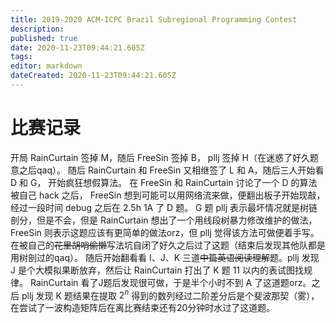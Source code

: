```yaml
---
title: 2019-2020 ACM-ICPC Brazil Subregional Programming Contest
description: 
published: true
date: 2020-11-23T09:44:21.605Z
tags: 
editor: markdown
dateCreated: 2020-11-23T09:44:21.605Z
---
```


# 比赛记录
开局 RainCurtain 签掉 M，随后 FreeSin 签掉 B， pllj 签掉 H（在迷惑了好久题意之后qaq）。
随后 RainCurtain 和 FreeSin 又相继签了 L 和 A，随后三人开始看 D 和 G， 开始疯狂想假算法。
在 FreeSin 和 RainCurtain 讨论了一个 D 的算法被自己 hack 之后， FreeSin 想到可能可以用网络流来做，便翻出板子开始现敲，经过一段时间 debug 之后在 2.5h 1A 了 D 题。
G 题 pllj 表示最坏情况就是树链剖分，但是不会，但是 RainCurtain 想出了一个用线段树暴力修改维护的做法， FreeSin 则表示这题应该有更简单的做法orz，但 pllj 觉得该方法可做便着手写。在被自己的~~花里胡哨偷懒~~写法坑自闭了好久之后过了这题（结束后发现其他队都是用树剖过的qaq）。
随后开始翻看看 I、J、K 三道~~中篇英语阅读理解~~题。pllj 发现 J 是个大模拟果断放弃，然后让 RainCurtain 打出了 K 题 11 以内的表试图找规律。 RainCurtain 看了J题后发现很可做，于是半个小时不到 A 了这道题orz。之后 pllj 发现 K 题结果在提取 $2^n$ 得到的数列经过二阶差分后是个斐波那契（雾），在尝试了一波构造矩阵后在离比赛结束还有20分钟时水过了这道题。
